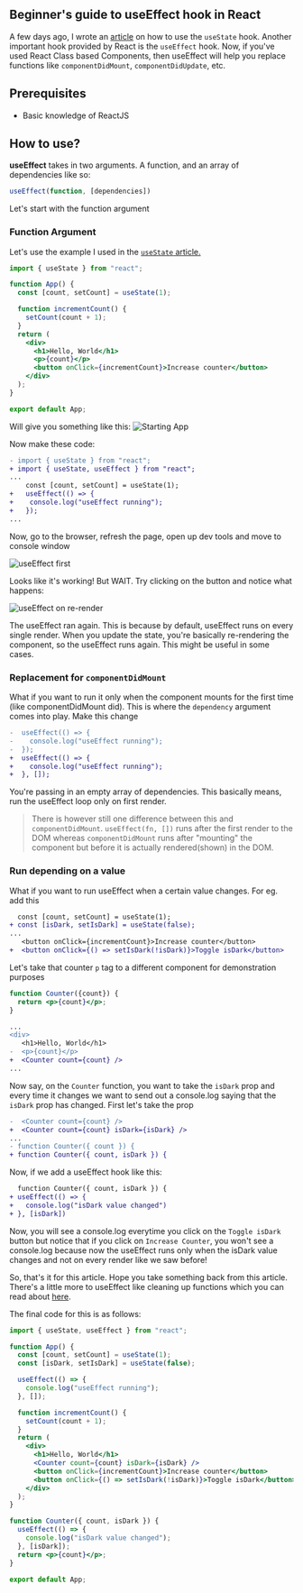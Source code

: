 ## Beginner's guide to useEffect hook in React

A few days ago, I wrote an [article](https://livecode247.com/react-hooks-usestate) on how to use the `useState` hook. Another important hook provided by React is the `useEffect` hook.
Now, if you've used React Class based Components, then useEffect will help you replace functions like `componentDidMount`, `componentDidUpdate`, etc.

## Prerequisites
- Basic knowledge of ReactJS

## How to use?
**useEffect** takes in two arguments. A function, and an array of dependencies like so:
```js
useEffect(function, [dependencies])
```
Let's start with the function argument

### Function Argument
Let's use the example I used in the [`useState` article.](https://livecode247.com/react-hooks-usestate)
```jsx
import { useState } from "react";

function App() {
  const [count, setCount] = useState(1);

  function incrementCount() {
    setCount(count + 1);
  }
  return (
    <div>
      <h1>Hello, World</h1>
      <p>{count}</p>
      <button onClick={incrementCount}>Increase counter</button>
    </div>
  );
}

export default App;
```

Will give you something like this:
![Starting App](https://cdn.hashnode.com/res/hashnode/image/upload/v1647157136178/xK6nuq4XB.png)

Now make these code:
```diff
- import { useState } from "react";
+ import { useState, useEffect } from "react";
...
    const [count, setCount] = useState(1);
+   useEffect(() => {
+    console.log("useEffect running");
+   });
...
```

Now, go to the browser, refresh the page, open up dev tools and move to console window

![useEffect first](https://cdn.hashnode.com/res/hashnode/image/upload/v1647157327768/Cwu7Go2wG.png)

Looks like it's working! But WAIT. Try clicking on the button and notice what happens:

![useEffect on re-render](https://cdn.hashnode.com/res/hashnode/image/upload/v1647157446237/fS_Pg0Cdt.png)

The useEffect ran again. This is because by default, useEffect runs on every single render. When you update the state, you're basically re-rendering the component, so the useEffect runs again. This might be useful in some cases.

### Replacement for `componentDidMount`
What if you want to run it only when the component mounts for the first time (like componentDidMount did). This is where the `dependency` argument comes into play. Make this change
```diff
-  useEffect(() => {
-    console.log("useEffect running");
-  });
+  useEffect(() => {
+    console.log("useEffect running");
+  }, []);
```
You're passing in an empty array of dependencies. This basically means, run the useEffect loop only on first render.

> There is however still one difference between this and `componentDidMount`. `useEffect(fn, [])` runs after the first render to the DOM whereas `componentDidMount` runs after "mounting" the component but before it is actually rendered(shown) in the DOM.

### Run depending on a value
What if you want to run useEffect when a certain value changes. For eg. add this
```diff
  const [count, setCount] = useState(1);
+ const [isDark, setIsDark] = useState(false);
...
   <button onClick={incrementCount}>Increase counter</button>
+  <button onClick={() => setIsDark(!isDark)}>Toggle isDark</button>
```
Let's take that counter `p` tag to a different component for demonstration purposes
```jsx
function Counter({count}) {
  return <p>{count}</p>;
}
```
```diff
...
<div>
   <h1>Hello, World</h1>
-  <p>{count}</p>
+  <Counter count={count} />
...
```
Now say, on the `Counter` function, you want to take the `isDark` prop and every time it changes we want to send out a console.log saying that the `isDark` prop has changed.
First let's take the prop
```diff
-  <Counter count={count} />
+  <Counter count={count} isDark={isDark} />
...
- function Counter({ count }) {
+ function Counter({ count, isDark }) {
```
Now, if we add a useEffect hook like this:
```diff
  function Counter({ count, isDark }) {
+ useEffect(() => {
+   console.log("isDark value changed")
+ }, [isDark])
```
Now, you will see a console.log everytime you click on the `Toggle isDark` button but notice that if you click on `Increase Counter`, you won't see a console.log because now the useEffect runs only when the isDark value changes and not on every render like we saw before!

So, that's it for this article. Hope you take something back from this article. There's a little more to useEffect like cleaning up functions which you can read about [here](https://reactjs.org/docs/hooks-reference.html#cleaning-up-an-effect).

The final code for this is as follows:
```jsx
import { useState, useEffect } from "react";

function App() {
  const [count, setCount] = useState(1);
  const [isDark, setIsDark] = useState(false);

  useEffect(() => {
    console.log("useEffect running");
  }, []);

  function incrementCount() {
    setCount(count + 1);
  }
  return (
    <div>
      <h1>Hello, World</h1>
      <Counter count={count} isDark={isDark} />
      <button onClick={incrementCount}>Increase counter</button>
      <button onClick={() => setIsDark(!isDark)}>Toggle isDark</button>
    </div>
  );
}

function Counter({ count, isDark }) {
  useEffect(() => {
    console.log("isDark value changed");
  }, [isDark]);
  return <p>{count}</p>;
}

export default App;
```